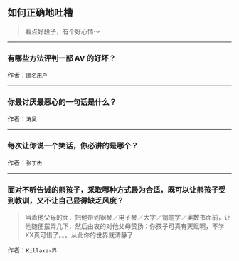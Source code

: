 ## 如何正确地吐槽

> 看点好段子，有个好心情～


 
---

### 有哪些方法评判一部 AV 的好坏？

> 


作者：`匿名用户`

---

### 你最讨厌最恶心的一句话是什么？

> 


作者：`涛吴`

---

### 每次让你说一个笑话，你必讲的是哪个？

> 


作者：`张丁杰`

---

### 面对不听告诫的熊孩子，采取哪种方式最为合适，既可以让熊孩子受到教训，又不让自己显得缺乏风度？

> 当着他父母的面，把他带到钢琴／电子琴／大字／钢笔字／奥数书面前，让他随便摆弄几下，然后由衷的对他父母赞扬：你孩子可真有天赋啊，不学XX真可惜了。。。从此你的世界就清静了


作者：`Killaxe-界`